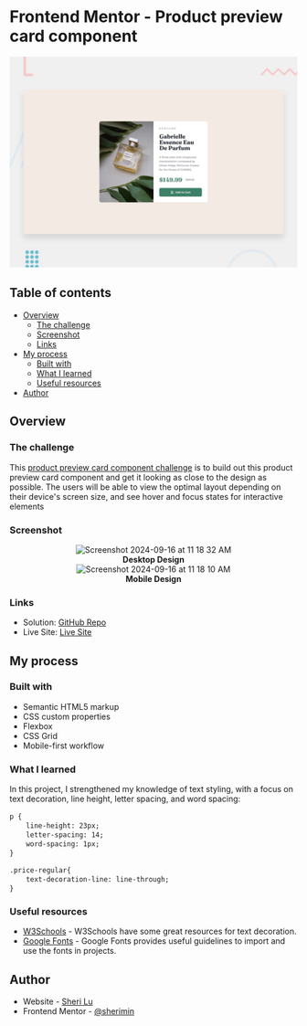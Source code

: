 # Frontend Mentor - Product preview card component

![Design preview for the Product preview card component coding challenge](./design/desktop-preview.jpg)

## Table of contents

- [Overview](#overview)
  - [The challenge](#the-challenge)
  - [Screenshot](#screenshot)
  - [Links](#links)
- [My process](#my-process)
  - [Built with](#built-with)
  - [What I learned](#what-i-learned)
  - [Useful resources](#useful-resources)
- [Author](#author)

## Overview

### The challenge
This [product preview card component challenge](https://www.frontendmentor.io/challenges/product-preview-card-component-GO7UmttRfa/hub) is to build out this product preview card component and get it looking as close to the design as possible. The users will be able to view the optimal layout depending on their device's screen size, and see hover and focus states for interactive elements

### Screenshot
<p align="center">
<img width="1393" alt="Screenshot 2024-09-16 at 11 18 32 AM" src="https://github.com/user-attachments/assets/58d3ff6f-6ca8-4bde-86b3-a7c46e558ead">
  <br />
<strong>Desktop Design</strong>
<br />
<img width="375" alt="Screenshot 2024-09-16 at 11 18 10 AM" src="https://github.com/user-attachments/assets/7d96f0ce-1a7c-4532-aa60-4f949329a70b">
  <br />
<strong>Mobile Design</strong>
</p>

### Links

- Solution: [GitHub Repo](https://github.com/sherimin/product-preview-card)
- Live Site: [Live Site](https://sherimin.github.io/product-preview-card/)

## My process

### Built with

- Semantic HTML5 markup
- CSS custom properties
- Flexbox
- CSS Grid
- Mobile-first workflow

### What I learned

In this project, I strengthened my knowledge of text styling, with a focus on text decoration, line height, letter spacing, and word spacing: 

```
p {
    line-height: 23px;
    letter-spacing: 14;
    word-spacing: 1px;
}
```

```
.price-regular{
    text-decoration-line: line-through;
}
```


### Useful resources

- [W3Schools](https://www.w3schools.com/cssref/css3_pr_text-decoration-line.php) - W3Schools have some great resources for text decoration.
- [Google Fonts](https://www.example.com) - Google Fonts provides useful guidelines to import and use the fonts in projects.

## Author

- Website - [Sheri Lu](https://www.sherilu.com/)
- Frontend Mentor - [@sherimin](https://www.frontendmentor.io/profile/sherimin)
